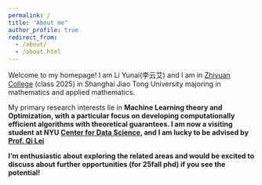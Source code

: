 ```yaml
---
permalink: /
title: "About me"
author_profile: true
redirect_from: 
  - /about/
  - /about.html
---
```

Welcome to my homepage! I am Li Yunai(李云艾) and I am in [Zhiyuan College](https://en.zhiyuan.sjtu.edu.cn/en/about/overview) (class 2025) in Shanghai Jiao Tong University majoring in mathematics and applied mathematics. 

My primary research interests lie in <b>Machine Learning theory and Optimization<b>, with a particular focus
on developing computationally efficient algorithms with theoretical guarantees. I am now a visiting student at NYU [Center for Data Science](https://cds.nyu.edu/), and I am lucky to be advised by [Prof. Qi Lei](https://cecilialeiqi.github.io/)

I’m enthusiastic about exploring the related areas and would be excited to discuss about further
opportunities (for 25fall phd) if you see the potential! 





